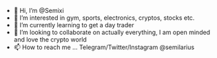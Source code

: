 - 👋 Hi, I’m @Semixi
- 👀 I’m interested in gym, sports, electronics, cryptos, stocks etc. 
- 🌱 I’m currently learning to get a day trader 
- 💞️ I’m looking to collaborate on actually everything, I am open minded and love the crypto world
- 📫 How to reach me ... Telegram/Twitter/Instagram @semilarius 

<!---
Semixi/Semixi is a ✨ special ✨ repository because its `README.md` (this file) appears on your GitHub profile.
You can click the Preview link to take a look at your changes.
--->
